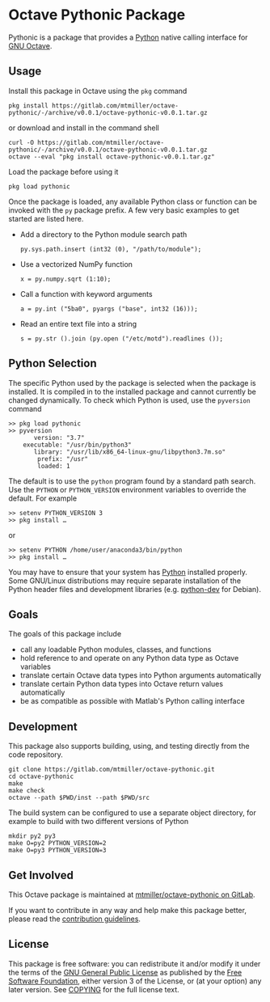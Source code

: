 Octave Pythonic Package
=======================

Pythonic is a package that provides a [Python][] native calling interface for
[GNU Octave][].

## Usage

Install this package in Octave using the `pkg` command

    pkg install https://gitlab.com/mtmiller/octave-pythonic/-/archive/v0.0.1/octave-pythonic-v0.0.1.tar.gz

or download and install in the command shell

    curl -O https://gitlab.com/mtmiller/octave-pythonic/-/archive/v0.0.1/octave-pythonic-v0.0.1.tar.gz
    octave --eval "pkg install octave-pythonic-v0.0.1.tar.gz"

Load the package before using it

    pkg load pythonic

Once the package is loaded, any available Python class or function can be
invoked with the `py` package prefix. A few very basic examples to get started
are listed here.

- Add a directory to the Python module search path

      py.sys.path.insert (int32 (0), "/path/to/module");

- Use a vectorized NumPy function

      x = py.numpy.sqrt (1:10);

- Call a function with keyword arguments

      a = py.int ("5ba0", pyargs ("base", int32 (16)));

- Read an entire text file into a string

      s = py.str ().join (py.open ("/etc/motd").readlines ());

## Python Selection

The specific Python used by the package is selected when the package is
installed. It is compiled in to the installed package and cannot currently be
changed dynamically. To check which Python is used, use the `pyversion`
command

    >> pkg load pythonic
    >> pyversion
           version: "3.7"
        executable: "/usr/bin/python3"
           library: "/usr/lib/x86_64-linux-gnu/libpython3.7m.so"
            prefix: "/usr"
            loaded: 1

The default is to use the `python` program found by a standard path search.
Use the `PYTHON` or `PYTHON_VERSION` environment variables to override the
default. For example

    >> setenv PYTHON_VERSION 3
    >> pkg install …

or

    >> setenv PYTHON /home/user/anaconda3/bin/python
    >> pkg install …

You may have to ensure that your system has [Python][] installed properly.
Some GNU/Linux distributions may require separate installation of the Python
header files and development libraries (e.g. [python-dev][] for Debian).

## Goals

The goals of this package include

- call any loadable Python modules, classes, and functions
- hold reference to and operate on any Python data type as Octave variables
- translate certain Octave data types into Python arguments automatically
- translate certain Python data types into Octave return values automatically
- be as compatible as possible with Matlab's Python calling interface

## Development

This package also supports building, using, and testing directly from the code
repository.

    git clone https://gitlab.com/mtmiller/octave-pythonic.git
    cd octave-pythonic
    make
    make check
    octave --path $PWD/inst --path $PWD/src

The build system can be configured to use a separate object directory, for
example to build with two different versions of Python

    mkdir py2 py3
    make O=py2 PYTHON_VERSION=2
    make O=py3 PYTHON_VERSION=3

## Get Involved

This Octave package is maintained at
[mtmiller/octave-pythonic on GitLab][pythonic].

If you want to contribute in any way and help make this package better, please
read the [contribution guidelines](CONTRIBUTING.md).

## License

This package is free software: you can redistribute it and/or modify it under
the terms of the [GNU General Public License][gpl] as published by the
[Free Software Foundation][fsf], either version 3 of the License, or (at your
option) any later version. See [COPYING](COPYING) for the full license text.

[GNU Octave]: https://www.octave.org/
[Python]: https://www.python.org/
[fsf]: https://www.fsf.org/
[gpl]: https://www.gnu.org/licenses/gpl-3.0.html
[python-dev]: https://packages.debian.org/search?keywords=python-dev
[pythonic]: https://gitlab.com/mtmiller/octave-pythonic
